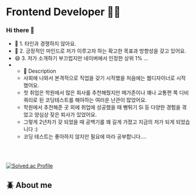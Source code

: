  # Frontend Developer 🤟🏻


### Hi there 👋

 

- 🌱 1. 타인과 경쟁하지 않아요.
- 🤔 2. 긍정적인 마인드로 저가 이루고자 하는 확고한 목표과 방향성을 갖고 있어요. 
- 😄 3. 저가 소개하기 부끄럽지만 네이버에서 인정한 상위 1% ...
- - 💬 Description
  - 사회에 나와서 본격적으로 직업을 갖기 시작했을 처음에는 웹디자이너로 시작했어요.
  - 첫 취업은 학원에서 많은 회사를 추천해줬지만 메가존이나 꽤나 교통편 쪽 디비 쿼리로 된 코딩테스트를 해야하는 여러운 난관이 많았어요.
  - 학원에서 추천해준 곳 외에 취업에 성공했을 때 뻥튀기 Si 등 다양한 경험을 겪었고 양심상 잦은 퇴사가 있었어요.
  - 그렇게 2년차가 갖 되었을 때 공백기를 꽤 길게 가졌고 지금의 저가 되게 되었습니다 :)
  - 코딩 테스트는 좋아하지 않지만 필요에 따라 공부합니다....


<br /><br />

[![Solved.ac Profile](http://mazassumnida.wtf/api/generate_badge?boj=canyon920)](https://solved.ac/canyon920)<br/>

## :beetle: About me  <br />


